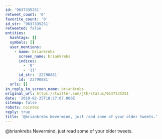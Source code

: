 ```yaml
---
id: '9637335251'
retweet_count: '0'
favorite_count: '0'
id_str: '9637335251'
retweeted: false
entities:
  hashtags: []
  symbols: []
  user_mentions:
    - name: briankrebs
      screen_name: briankrebs
      indices:
        - '0'
        - '11'
      id_str: '22790881'
      id: '22790881'
  urls: []
in_reply_to_screen_name: briankrebs
original_url: https://twitter.com/jth/status/9637335251
date: '2010-02-25T18:27:07.000Z'
sitemap: false
robots: noindex
reply: true
title: '@briankrebs Nevermind, just read some of your older tweets.'
---
```


@briankrebs Nevermind, just read some of your older tweets.